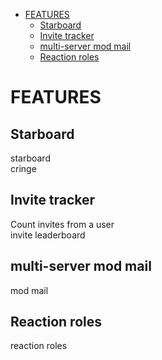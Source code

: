 - [FEATURES](#features)
  - [Starboard](#starboard)
  - [Invite tracker](#invite-tracker)
  - [multi-server mod mail](#multi-server-mod-mail)
  - [Reaction roles](#reaction-roles)

# FEATURES

## Starboard

starboard  
cringe

## Invite tracker

Count invites from a user  
invite leaderboard

## multi-server mod mail

mod mail

## Reaction roles

reaction roles
